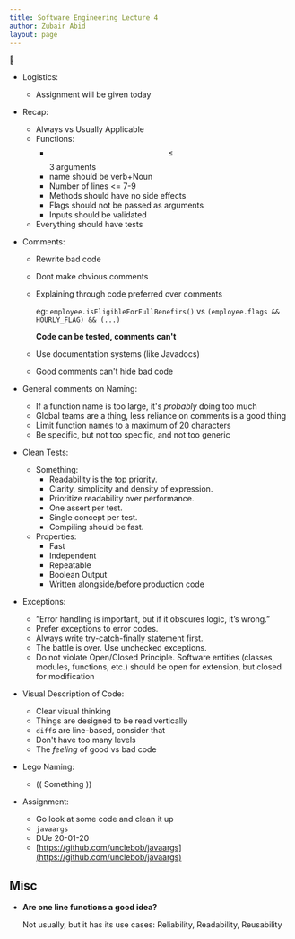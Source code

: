 ```yaml
---
title: Software Engineering Lecture 4 
author: Zubair Abid
layout: page
---
```


🙂

- Logistics:
    - Assignment will be given today
- Recap:
    - Always vs Usually Applicable
    - Functions:
        - $$\leq$$ 3 arguments
        - name should be verb+Noun
        - Number of lines <= 7-9
        - Methods should have no side effects
        - Flags should not be passed as arguments
        - Inputs should be validated
    - Everything should have tests
- Comments:
    - Rewrite bad code
    - Dont make obvious comments
    - Explaining through code preferred over comments 
      
        eg: `employee.isEligibleForFullBenefirs()` vs `(employee.flags && HOURLY_FLAG) && (...)`
        
        **Code can be tested, comments can't**
    - Use documentation systems (like Javadocs)
    - Good comments can't hide bad code
- General comments on Naming:
    - If a function name is too large, it's *probably* doing too much
    - Global teams are a thing, less reliance on comments is a good thing
    - Limit function names to a maximum of 20 characters
    - Be specific, but not too specific, and not too generic
- Clean Tests:
    - Something:
        - Readability is the top priority.
        - Clarity, simplicity and density of expression.
        - Prioritize readability over performance.
        - One assert per test.
        - Single concept per test.
        - Compiling should be fast.
    - Properties:
        - Fast
        - Independent
        - Repeatable
        - Boolean Output
        - Written alongside/before production code
- Exceptions:
    - ”Error handling is important, but if it obscures logic, it’s wrong.”
    - Prefer exceptions to error codes.
    - Always write try-catch-finally statement first.
    - The battle is over. Use unchecked exceptions.
    - Do not violate Open/Closed Principle. Software entities (classes, modules, functions, etc.) should be open for extension, but closed for modification

- Visual Description of Code:
    - Clear visual thinking
    - Things are designed to be read vertically
    - `diff`s are line-based, consider that
    - Don't have too many levels
    - The *feeling* of good vs bad code
- Lego Naming:
    - (( Something ))
- Assignment:
    - Go look at some code and clean it up
    - `javaargs`
    - DUe 20-01-20
    - [https://github.com/unclebob/javaargs](https://github.com/unclebob/javaargs)



## Misc

- **Are one line functions a good idea?** 
  
    Not usually, but it has its use cases: Reliability, Readability, Reusability
